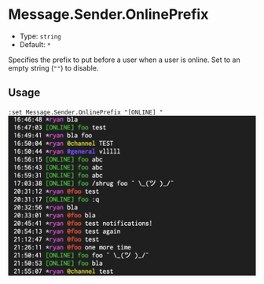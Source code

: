 # Message.Sender.OnlinePrefix

- Type: `string`
- Default: `*`

Specifies the prefix to put before a user when a user is online. Set to an empty string (`""`) to
disable.

## Usage
`:set Message.Sender.OnlinePrefix "[ONLINE] "`
![gifs/Message.Sender.OnlinePrefix.png](gifs/Message.Sender.OnlinePrefix.png)
